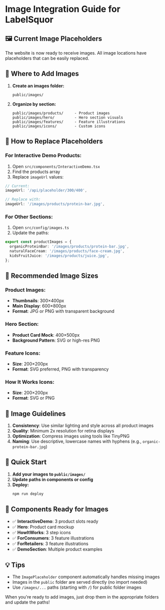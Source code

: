 # Image Integration Guide for LabelSquor

## 🖼️ Current Image Placeholders

The website is now ready to receive images. All image locations have placeholders that can be easily replaced.

## 📁 Where to Add Images

1. **Create an images folder:**
   ```
   public/images/
   ```

2. **Organize by section:**
   ```
   public/images/products/     - Product images
   public/images/hero/         - Hero section visuals
   public/images/features/     - Feature illustrations
   public/images/icons/        - Custom icons
   ```

## 🔄 How to Replace Placeholders

### For Interactive Demo Products:

1. Open `src/components/InteractiveDemo.tsx`
2. Find the products array
3. Replace `imageUrl` values:

```typescript
// Current:
imageUrl: '/api/placeholder/300/400',

// Replace with:
imageUrl: '/images/products/protein-bar.jpg',
```

### For Other Sections:

1. Open `src/config/images.ts`
2. Update the paths:

```typescript
export const productImages = {
  organicProteinBar: '/images/products/protein-bar.jpg',
  naturalFaceCream: '/images/products/face-cream.jpg',
  kidsFruitJuice: '/images/products/juice.jpg',
};
```

## 📐 Recommended Image Sizes

### Product Images:
- **Thumbnails**: 300×400px
- **Main Display**: 600×800px
- **Format**: JPG or PNG with transparent background

### Hero Section:
- **Product Card Mock**: 400×500px
- **Background Pattern**: SVG or high-res PNG

### Feature Icons:
- **Size**: 200×200px
- **Format**: SVG preferred, PNG with transparency

### How It Works Icons:
- **Size**: 200×200px
- **Format**: SVG or PNG

## 🎨 Image Guidelines

1. **Consistency**: Use similar lighting and style across all product images
2. **Quality**: Minimum 2x resolution for retina displays
3. **Optimization**: Compress images using tools like TinyPNG
4. **Naming**: Use descriptive, lowercase names with hyphens (e.g., `organic-protein-bar.jpg`)

## 🚀 Quick Start

1. **Add your images to `public/images/`**
2. **Update paths in components or config**
3. **Deploy:**
   ```bash
   npm run deploy
   ```

## 📝 Components Ready for Images

- ✅ **InteractiveDemo**: 3 product slots ready
- ✅ **Hero**: Product card mockup
- ✅ **HowItWorks**: 3 step icons
- ✅ **ForConsumers**: 3 feature illustrations
- ✅ **ForRetailers**: 3 feature illustrations
- ✅ **DemoSection**: Multiple product examples

## 💡 Tips

- The `ImagePlaceholder` component automatically handles missing images
- Images in the `public` folder are served directly (no import needed)
- Use `/images/...` paths (starting with `/`) for public folder images

When you're ready to add images, just drop them in the appropriate folders and update the paths!
